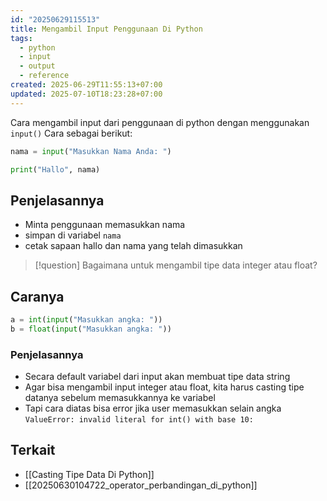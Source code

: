 ```yaml
---
id: "20250629115513"
title: Mengambil Input Penggunaan Di Python
tags:
  - python
  - input
  - output
  - reference
created: 2025-06-29T11:55:13+07:00
updated: 2025-07-10T18:23:28+07:00
---
```


Cara mengambil input dari penggunaan di python dengan menggunakan `input()` Cara sebagai berikut:

```python
nama = input("Masukkan Nama Anda: ")

print("Hallo", nama)
```

## Penjelasannya

- Minta penggunaan memasukkan nama
- simpan di variabel `nama`
- cetak sapaan hallo dan nama yang telah dimasukkan

> [!question]
> Bagaimana untuk mengambil tipe data integer atau float?

## Caranya

```python
a = int(input("Masukkan angka: "))
b = float(input("Masukkan angka: "))
```

### Penjelasannya

- Secara default variabel dari input akan membuat tipe data string
- Agar bisa mengambil input integer atau float, kita harus casting tipe datanya sebelum memasukkannya ke variabel
- Tapi cara diatas bisa error jika user memasukkan selain angka `ValueError: invalid literal for int() with base 10:`

## Terkait

- [[Casting Tipe Data Di Python]]
- [[20250630104722_operator_perbandingan_di_python]]

